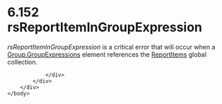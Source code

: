 <html dir="LTR" xmlns:mshelp="http://msdn.microsoft.com/mshelp" xmlns:ddue="http://ddue.schemas.microsoft.com/authoring/2003/5" xmlns:xlink="http://www.w3.org/1999/xlink" xmlns:tool="http://www.microsoft.com/tooltip">
    <head>
        <meta http-equiv="Content-Type" content="text/html; CHARSET=utf-8"></meta>
        <meta name="save" content="history"></meta>
        <title>6.152 rsReportItemInGroupExpression</title>
        <xml>
            <mshelp:toctitle title="6.152 rsReportItemInGroupExpression"></mshelp:toctitle>
            <mshelp:rltitle title="[MS-RDL]: rsReportItemInGroupExpression"></mshelp:rltitle>
            <mshelp:keyword index="A" term="86731444-63b4-4fd3-9300-bf1f54f266ee"></mshelp:keyword>
            <mshelp:attr name="DCSext.ContentType" value="open specification"></mshelp:attr>
            <mshelp:attr name="AssetID" value="86731444-63b4-4fd3-9300-bf1f54f266ee"></mshelp:attr>
            <mshelp:attr name="TopicType" value="kbRef"></mshelp:attr>
            <mshelp:attr name="DCSext.Title" value="[MS-RDL]: rsReportItemInGroupExpression" />
        </xml>
    </head>
    <body>
        <div id="header">
            <h1 class="heading">6.152 rsReportItemInGroupExpression</h1>
        </div>
        <div id="mainSection">
            <div id="mainBody">
                <div id="allHistory" class="saveHistory"></div>
                <div id="sectionSection0" class="section" name="collapseableSection">
                    

<p><i>rsReportItemInGroupExpression</i> is a critical error
that will occur when a <a href="ca135130-df86-43e2-9b59-c78e84e051c2.htm">Group.GroupExpressions</a>
element references the <a href="c5fef915-e842-43b4-91f9-56af4eb15be0.htm">ReportItems</a>
global collection.</p>


                </div>
            </div>
        </div>
    </body>
</html>